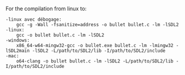 For the compilation from linux to:

    -linux avec débogage: 
        gcc -g -Wall -fsanitize=address -o bullet bullet.c -lm -lSDL2
    -linux: 
        gcc -o bullet bullet.c -lm -lSDL2
    -windows: 
        x86_64-w64-mingw32-gcc -o bullet.exe bullet.c -lm -lmingw32 -lSDL2main -lSDL2 -L/path/to/SDL2/lib -I/path/to/SDL2/include
    -mac: 
        o64-clang -o bullet bullet.c -lm -lSDL2 -L/path/to/SDL2/lib -I/path/to/SDL2/include

